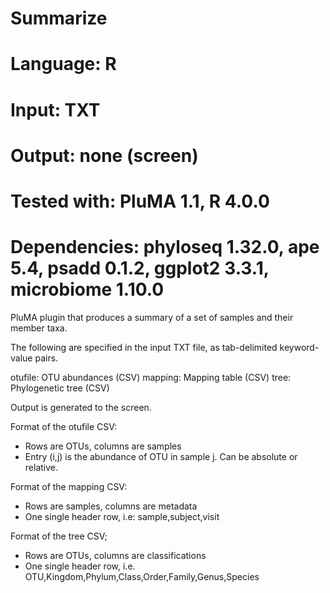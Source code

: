 # Summarize
# Language: R
# Input: TXT
# Output: none (screen)
# Tested with: PluMA 1.1, R 4.0.0
# Dependencies: phyloseq 1.32.0, ape 5.4, psadd 0.1.2, ggplot2 3.3.1, microbiome 1.10.0

PluMA plugin that produces a summary of a set of samples and their member taxa.

The following are specified in the input TXT file, as tab-delimited keyword-value pairs.

otufile: OTU abundances (CSV)
mapping: Mapping table (CSV)
tree: Phylogenetic tree (CSV)

Output is generated to the screen.

Format of the otufile CSV:
- Rows are OTUs, columns are samples
- Entry (i,j) is the abundance of OTU in sample j.  Can be absolute or relative.

Format of the mapping CSV:
- Rows are samples, columns are metadata
- One single header row, i.e: sample,subject,visit

Format of the tree CSV;
- Rows are OTUs, columns are classifications
- One single header row, i.e. OTU,Kingdom,Phylum,Class,Order,Family,Genus,Species
